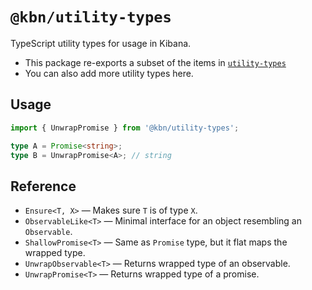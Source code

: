 # `@kbn/utility-types`

TypeScript utility types for usage in Kibana.

- This package re-exports a subset of the items in [`utility-types`](https://github.com/piotrwitek/utility-types)
- You can also add more utility types here.


## Usage

```ts
import { UnwrapPromise } from '@kbn/utility-types';

type A = Promise<string>;
type B = UnwrapPromise<A>; // string
```


## Reference

- `Ensure<T, X>` &mdash; Makes sure `T` is of type `X`.
- `ObservableLike<T>` &mdash; Minimal interface for an object resembling an `Observable`.
- `ShallowPromise<T>` &mdash; Same as `Promise` type, but it flat maps the wrapped type.
- `UnwrapObservable<T>` &mdash; Returns wrapped type of an observable.
- `UnwrapPromise<T>` &mdash; Returns wrapped type of a promise.
